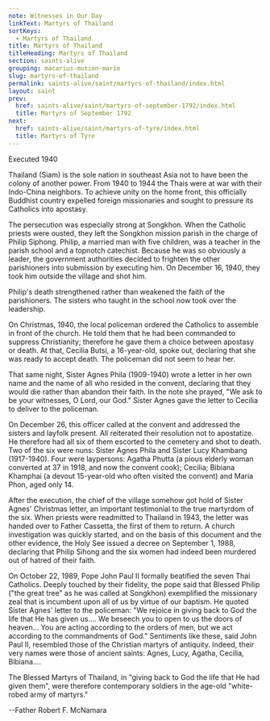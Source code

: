 ```yaml
---
note: Witnesses in Our Day
linkText: Martyrs of Thailand
sortKeys:
  - Martyrs of Thailand
title: Martyrs of Thailand
titleHeading: Martyrs of Thailand
section: saints-alive
grouping: macarius-mutien-marie
slug: martyrs-of-thailand
permalink: saints-alive/saint/martyrs-of-thailand/index.html
layout: saint
prev:
  href: saints-alive/saint/martyrs-of-september-1792/index.html
  title: Martyrs of September 1792
next:
  href: saints-alive/saint/martyrs-of-tyre/index.html
  title: Martyrs of Tyre
---
```

Executed 1940

Thailand (Siam) is the sole nation in southeast Asia not to have been the colony of another power. From 1940 to 1944 the Thais were at war with their Indo-China neighbors. To achieve unity on the home front, this officially Buddhist country expelled foreign missionaries and sought to pressure its Catholics into apostasy.

The persecution was especially strong at Songkhon. When the Catholic priests were ousted, they left the Songkhon mission parish in the charge of Philip Siphong. Philip, a married man with five children, was a teacher in the parish school and a topnotch catechist. Because he was so obviously a leader, the government authorities decided to frighten the other parishioners into submission by executing him. On December 16, 1940, they took him outside the village and shot him.

Philip's death strengthened rather than weakened the faith of the parishioners. The sisters who taught in the school now took over the leadership.

On Christmas, 1940, the local policeman ordered the Catholics to assemble in front of the church. He told them that he had been commanded to suppress Christianity; therefore he gave them a choice between apostasy or death. At that, Cecilia Butsi, a 16-year-old, spoke out, declaring that she was ready to accept death. The policeman did not seem to hear her.

That same night, Sister Agnes Phila (1909-1940) wrote a letter in her own name and the name of all who resided in the convent, declaring that they would die rather than abandon their faith. In the note she prayed, "We ask to be your witnesses, O Lord, our God." Sister Agnes gave the letter to Cecilia to deliver to the policeman.

On December 26, this officer called at the convent and addressed the sisters and layfolk present. All reiterated their resolution not to apostatize. He therefore had all six of them escorted to the cemetery and shot to death. Two of the six were nuns: Sister Agnes Phila and Sister Lucy Khambang (1917-1940). Four were laypersons: Agatha Phutta (a pious elderly woman converted at 37 in 1918, and now the convent cook); Cecilia; Bibiana Khamphai (a devout 15-year-old who often visited the convent) and Maria Phon, aged only 14.

After the execution, the chief of the village somehow got hold of Sister Agnes' Christmas letter, an important testimonial to the true martyrdom of the six. When priests were readmitted to Thailand in 1943, the letter was handed over to Father Cassetta, the first of them to return. A church investigation was quickly started, and on the basis of this document and the other evidence, the Holy See issued a decree on September 1, 1988, declaring that Philip Sihong and the six women had indeed been murdered out of hatred of their faith.

On October 22, 1989, Pope John Paul II formally beatified the seven Thai Catholics. Deeply touched by their fidelity, the pope said that Blessed Philip ("the great tree" as he was called at Songkhon) exemplified the missionary zeal that is incumbent upon all of us by virtue of our baptism. He quoted Sister Agnes' letter to the policeman: "We rejoice in giving back to God the life that He has given us.... We beseech you to open to us the doors of heaven… You are acting according to the orders of men, but we act according to the commandments of God." Sentiments like these, said John Paul II, resembled those of the Christian martyrs of antiquity. Indeed, their very names were those of ancient saints: Agnes, Lucy, Agatha, Cecilia, Bibiana....

The Blessed Martyrs of Thailand, in "giving back to God the life that He had given them", were therefore contemporary soldiers in the age-old "white-robed army of martyrs."

\--Father Robert F. McNamara